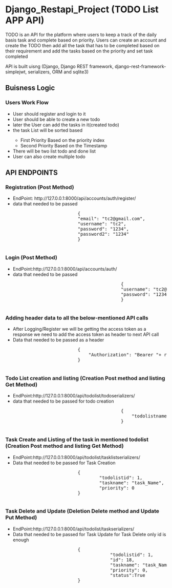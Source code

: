 # Django_Restapi_Project (TODO List APP API) 
<div>
<p>TODO is an API for the platform where users to keep a track of the daily basis task and complete based on priority.
Users can create an account and create the TODO then add all the task that has to be completed based on their requirement and add the tasks based on the priority and set task completed </p>
<p>API is built uisng (Django, Django REST framework, django-rest-framework-simplejwt, serializers, ORM and sqlite3)</p>
</div>  
<h2>Buisness Logic</h2>
    <h3>Users Work Flow</h3>
    <ul>
        <li>User should register and login to it</li>
        <li>User should be able to create a new todo</li>
        <li>later the User can add the tasks in it(created todo)</li>
        <li>the task List will be sorted based</li>
        <ul>
          <li>First Priority Based on the priority index</li>
          <li>Second Priority Based on the Timestamp</li>  
        </ul>
        <li>There will be two list todo and done list</li>
        <li>User can also create multiple todo</li>       
    </ul>
<h2>API ENDPOINTS</h2>
        <div class="endpoints_div">
            <h3>Registration  (Post Method)</h3>
            <ul>
                <li>EndPoint: <span class="remoteURL">http://127.0.0.1:8000/</span><span>api/accounts/auth/register/</span></li>
                <li><span>data that needed to be passed </span>
                    <pre>
                        {
                        "email": "tc2@gmail.com",
                        "username": "tc2", 
                        "password": "1234",
                        "password2": "1234"
                        }
                    </pre>    
                </li>
            </ul>
            <h3>Login (Post Method)</h3>
            <ul>
                <li>EndPoint:<span class="remoteURL">http://127.0.0.1:8000/</span><span>api/accounts/auth/</span></li>
                <li><span>data that needed to be passed </span>
                    <pre>
                                        {
                                        "username": "tc2@gmail.com",
                                        "password": "1234"
                                        }
                    </pre>
                </li>
            </ul>
            <h3>Adding header data to all the below-mentioned API calls</h3>
            <ul>
                <li>After Logging/Register we will be getting the access token as a response we need to add the access token as header to next API call</li>
                <li><span>Data that needed to be passed as a header</span>
                    <pre>
                        {
                            "Authorization": "Bearer "+ response_from_login['access']
                        }
                    </pre>    
                </li>
            </ul>
            <h3>Todo List creation and listing (Creation Post method and listing Get Method)</h3>
            <ul>
                <li>EndPoint:<span class="remoteURL">http://127.0.0.1:8000/</span><span>api/todolist/todoserializers/</span></li>
                <li><span>data that needed to be passed for todo creation </span>
                    <pre>
                                        {
                                            "todolistname": "TodoList_name"
                                        }
                    </pre>
                </li>
            </ul>    
            <h3>Task Create and Listing of the task in mentioned todolist (Creation Post method and listing Get Method)</h3>
            <ul>
                <li>EndPoint:<span class="remoteURL">http://127.0.0.1:8000/</span><span>api/todolist/tasklistserializers/</span></li>
                <li><span>Data that needed to be passed for Task Creation </span>
                    <pre>
                        {
                                "todolistid": 1,
                                "taskname": "task_Name",
                                "priority": 0
                        }
                    </pre>
                </li>
            </ul>    
            <h3>Task Delete and Update (Deletion Delete method and Update Put Method)</h3>
            <ul>
                <li>EndPoint:<span class="remoteURL">http://127.0.0.1:8000/</span><span>api/todolist/taskserializers/</span></li>
                <li><span>Data that needed to be passed for Task Update for Task Delete only id is enough</span>
                    <pre>
                        {
                                    "todolistid": 1,
                                    "id": 18,
                                    "taskname": "task_Name",
                                    "priority": 0,
                                    "status":True
                        }
                    </pre>
                </li>
            </ul>
        </div>
